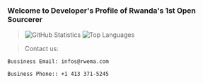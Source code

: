 ### Welcome to Developer's Profile of Rwanda's 1st Open Sourcerer
> ![GitHub Statistics](https://github-readme-stats.vercel.app/api?username=rwema3&theme=algoria)
> ![Top Languages](https://github-readme-stats.vercel.app/api/top-langs/?username=rwema3&show_icons=true&theme=radical)

> Contact us:
```
Bussiness Email: infos@rwema.com
```
```
Business Phone:: +1 413 371-5245
```


